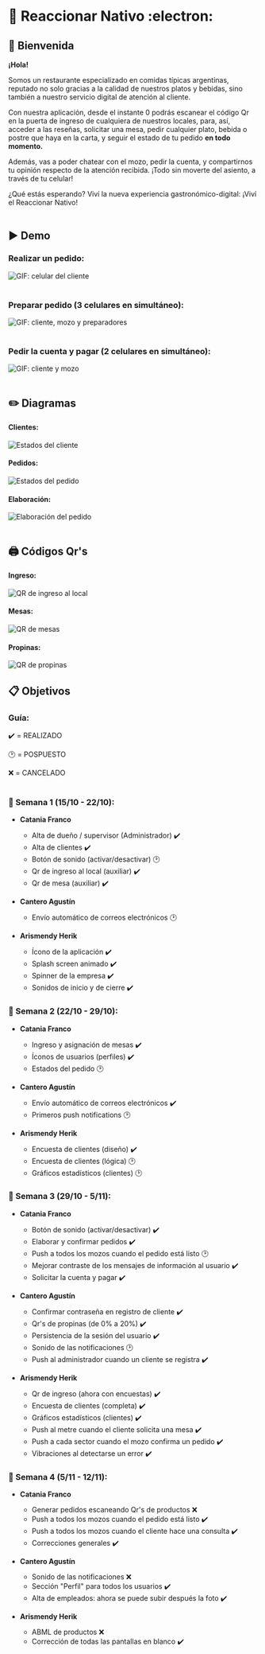 # :fork_and_knife: Reaccionar Nativo :electron:

## :wave: Bienvenida

**¡Hola!**

Somos un restaurante especializado en comidas típicas argentinas, reputado no solo gracias a la calidad de nuestros platos y bebidas, sino también a nuestro servicio digital de atención al cliente.

Con nuestra aplicación, desde el instante 0 podrás escanear el código Qr en la puerta de ingreso de cualquiera de nuestros locales, para, así, acceder a las reseñas, solicitar una mesa, pedir cualquier plato, bebida o postre que haya en la carta, y seguir el estado de tu pedido **en todo momento.**

Además, vas a poder chatear con el mozo, pedir la cuenta, y compartirnos tu opinión respecto de la atención recibida. ¡Todo sin moverte del asiento, a través de tu celular!

¿Qué estás esperando? Viví la nueva experiencia gastronómico-digital: ¡Viví el Reaccionar Nativo!
<br/>
<br/>

## :arrow_forward: Demo

### Realizar un pedido:

![GIF: celular del cliente](./gifs/order.gif)
<br/>
<br/>

### Preparar pedido (3 celulares en simultáneo):

![GIF: cliente, mozo y preparadores](./gifs/prepare.gif)
<br/>
<br/>

### Pedir la cuenta y pagar (2 celulares en simultáneo):

![GIF: cliente y mozo](./gifs/payment.gif)
<br/>
<br/>

## :pencil2: Diagramas

#### Clientes:
![Estados del cliente](./images/states-client.png)

#### Pedidos:
![Estados del pedido](./images/states-order.png)

#### Elaboración:
![Elaboración del pedido](./images/diagram-order.png)
<br/>
<br/>

## :printer: Códigos Qr's

#### Ingreso:
![QR de ingreso al local](./images/qr-entrance.jpeg)

#### Mesas:
![QR de mesas](./images/qr-tables.png)

#### Propinas:
![QR de propinas](./images/qr-tips.jpeg)

## :clipboard: Objetivos

### Guía:

:heavy_check_mark: = REALIZADO

:clock2: = POSPUESTO

:x: = CANCELADO
<br/>
<br/>

### :calendar: Semana 1 (15/10 - 22/10):

- **Catania Franco**
  - Alta de dueño / supervisor (Administrador) :heavy_check_mark:
  - Alta de clientes :heavy_check_mark:
  - Botón de sonido (activar/desactivar) :clock2:
  - Qr de ingreso al local (auxiliar) :heavy_check_mark:
  - Qr de mesa (auxiliar) :heavy_check_mark:

- **Cantero Agustín**
  - Envío automático de correos electrónicos :clock2:

- **Arismendy Herik**
  - Ícono de la aplicación :heavy_check_mark:
  - Splash screen animado :heavy_check_mark:
  - Spinner de la empresa :heavy_check_mark:
  - Sonidos de inicio y de cierre :heavy_check_mark:

### :calendar: Semana 2 (22/10 - 29/10):

- **Catania Franco**
  - Ingreso y asignación de mesas :heavy_check_mark:
  - Íconos de usuarios (perfiles) :heavy_check_mark:
  - Estados del pedido :clock2:

- **Cantero Agustín**
  - Envío automático de correos electrónicos :heavy_check_mark:
  - Primeros push notifications :clock2:

- **Arismendy Herik**
  - Encuesta de clientes (diseño) :heavy_check_mark:
  - Encuesta de clientes (lógica) :clock2:
  - Gráficos estadísticos (clientes) :clock2:

### :calendar: Semana 3 (29/10 - 5/11):

- **Catania Franco**
  - Botón de sonido (activar/desactivar) :heavy_check_mark:
  - Elaborar y confirmar pedidos :heavy_check_mark:
  - Push a todos los mozos cuando el pedido está listo :clock2:
  - Mejorar contraste de los mensajes de información al usuario :heavy_check_mark:
  - Solicitar la cuenta y pagar :heavy_check_mark:

- **Cantero Agustín**
  - Confirmar contraseña en registro de cliente :heavy_check_mark:
  - Qr's de propinas (de 0% a 20%) :heavy_check_mark:
  - Persistencia de la sesión del usuario :heavy_check_mark:
  - Sonido de las notificaciones :clock2:
  - Push al administrador cuando un cliente se registra :heavy_check_mark:

- **Arismendy Herik**
  - Qr de ingreso (ahora con encuestas) :heavy_check_mark:
  - Encuesta de clientes (completa) :heavy_check_mark:
  - Gráficos estadísticos (clientes) :heavy_check_mark:
  - Push al metre cuando el cliente solicita una mesa :heavy_check_mark:
  - Push a cada sector cuando el mozo confirma un pedido :heavy_check_mark:
  - Vibraciones al detectarse un error :heavy_check_mark:

### :calendar: Semana 4 (5/11 - 12/11):

- **Catania Franco**
  - Generar pedidos escaneando Qr's de productos :x:
  - Push a todos los mozos cuando el pedido está listo :heavy_check_mark:
  - Push a todos los mozos cuando el cliente hace una consulta :heavy_check_mark:
  - Correcciones generales :heavy_check_mark:

- **Cantero Agustín**
  - Sonido de las notificaciones :x:
  - Sección "Perfil" para todos los usuarios :heavy_check_mark:
  - Alta de empleados: ahora se puede subir después la foto :heavy_check_mark:

- **Arismendy Herik**
  - ABML de productos :x:
  - Corrección de todas las pantallas en blanco :heavy_check_mark:
